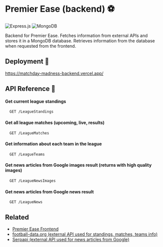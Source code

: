 # Premier Ease (backend) ⚽

![Express.js](https://img.shields.io/badge/express.js-%23404d59.svg?style=for-the-badge&logo=express&logoColor=%2361DAFB)
![MongoDB](https://img.shields.io/badge/MongoDB-%234ea94b.svg?style=for-the-badge&logo=mongodb&logoColor=white)

Backend for Premier Ease. Fetches information from external APIs and stores it in a MongoDB database. Retrieves information from the database when requested from the frontend.

## Deployment 🚀

https://matchday-madness-backend.vercel.app/

## API Reference 🧩

#### Get current league standings

```http
  GET /LeagueStandings
```

#### Get all league matches (upcoming, live, results)

```http
  GET /LeagueMatches
```

#### Get information about each team in the league

```http
  GET /LeagueTeams
```

#### Get news articles from Google images result (returns with high quality images)

```http
  GET /LeagueNewsImages
```

#### Get news articles from Google news result

```http
  GET /LeagueNews
```

## Related

- [Premier Ease Frontend](https://github.com/ClearlyyConfused/PremierEase)
- [football-data.org (external API used for standings, matches, teams info)](https://www.football-data.org/)
- [Serpapi (external API used for news articles from Google)](https://serpapi.com/)

